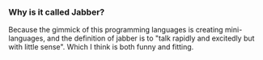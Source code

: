 ### Why is it called Jabber?  
Because the gimmick of this programming languages is creating mini-languages, and the definition of jabber is to "talk rapidly and excitedly but with little sense". Which I think is both funny and fitting.  
